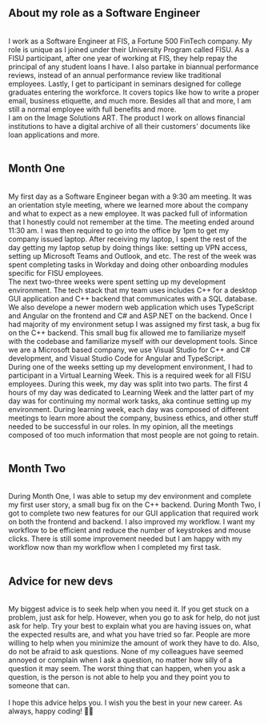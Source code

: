 ## About my role as a Software Engineer

<br/>
I work as a Software Engineer at FIS, a Fortune 500 FinTech company. My role is unique as I joined under their University Program called FISU. As a FISU participant, after one year of working at FIS, they help repay the principal of any student loans I have. I also partake in biannual performance reviews, instead of an annual performance review like traditional employees. Lastly, I get to participant in seminars designed for college graduates entering the workforce. It covers topics like how to write a proper email, business etiquette, and much more. Besides all that and more, I am still a normal employee with full benefits and more.
<br/>
I am on the Image Solutions ART. The product I work on allows financial institutions to have a digital archive of all their customers' documents like loan applications and more.
<br/>
<br/>

## Month One

<br/>
My first day as a Software Engineer began with a 9:30 am meeting. It was an orientation style meeting, where we learned more about the company and what to expect as a new employee. It was packed full of information that I honestly could not remember at the time. The meeting ended around 11:30 am. I was then required to go into the office by 1pm to get my company issued laptop. After receiving my laptop, I spent the rest of the day getting my laptop setup by doing things like: setting up VPN access, setting up Microsoft Teams and Outlook, and etc. The rest of the week was spent completing tasks in Workday and doing other onboarding modules specific for FISU employees.
<br/>
The next two-three weeks were spent setting up my development environment. The tech stack that my team uses includes C++ for a desktop GUI application and C++ backend that communicates with a SQL database. We also develope a newer modern web application which uses TypeScript and Angular on the frontend and C# and ASP.NET on the backend. Once I had majority of my environment setup I was assigned my first task, a bug fix on the C++ backend. This small bug fix allowed me to familiarize myself with the codebase and familiarize myself with our development tools. Since we are a Microsoft based company, we use Visual Studio for C++ and C# development, and Visual Studio Code for Angular and TypeScript.
<br/>
During one of the weeks setting up my development environment, I had to participant in a Virtual Learning Week. This is a required week for all FISU employees. During this week, my day was split into two parts. The first 4 hours of my day was dedicated to Learning Week and the latter part of my day was for continuing my normal work tasks, aka continue setting up my environment. During learning week, each day was composed of different meetings to learn more about the company, business ethics, and other stuff needed to be successful in our roles. In my opinion, all the meetings composed of too much information that most people are not going to retain.
<br/>
<br/>

## Month Two

<br/>
During Month One, I was able to setup my dev environment and complete my first user story, a small bug fix on the C++ backend. During Month Two, I got to complete two new features for our GUI application that required work on both the frontend and backend. I also improved my workflow. I want my workflow to be efficient and reduce the number of keystrokes and mouse clicks. There is still some improvement needed but I am happy with my workflow now than my workflow when I completed my first task.
<br/>
<br/>

## Advice for new devs

<br/>
My biggest advice is to seek help when you need it. If you get stuck on a problem, just ask for help. However, when you go to ask for help, do not just ask for help. Try your best to explain what you are having issues on, what the expected results are, and what you have tried so far. People are more willing to help when you minimize the amount of work they have to do. Also, do not be afraid to ask questions. None of my colleagues have seemed annoyed or complain when I ask a question, no matter how silly of a question it may seem. The worst thing that can happen, when you ask a question, is the person is not able to help you and they point you to someone that can.
<br/>
<br/>
I hope this advice helps you. I wish you the best in your new career. As always, happy coding! 🤘🏼
